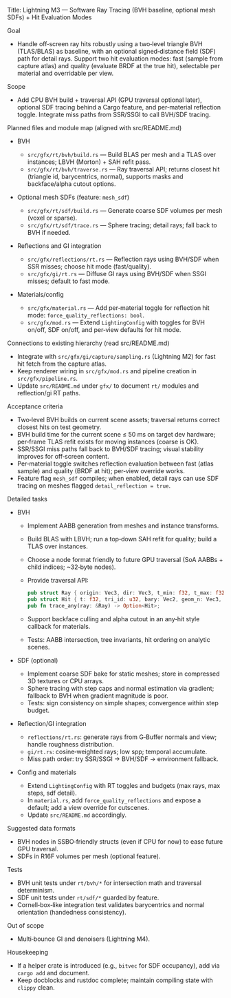 Title: Lightning M3 — Software Ray Tracing (BVH baseline, optional mesh SDFs) + Hit Evaluation Modes

Goal
- Handle off‑screen ray hits robustly using a two‑level triangle BVH (TLAS/BLAS) as baseline, with an optional signed‑distance field (SDF) path for detail rays. Support two hit evaluation modes: fast (sample from capture atlas) and quality (evaluate BRDF at the true hit), selectable per material and overridable per view.

Scope
- Add CPU BVH build + traversal API (GPU traversal optional later), optional SDF tracing behind a Cargo feature, and per‑material reflection toggle. Integrate miss paths from SSR/SSGI to call BVH/SDF tracing.

Planned files and module map (aligned with src/README.md)
- BVH
  - `src/gfx/rt/bvh/build.rs` — Build BLAS per mesh and a TLAS over instances; LBVH (Morton) + SAH refit pass.
  - `src/gfx/rt/bvh/traverse.rs` — Ray traversal API; returns closest hit (triangle id, barycentrics, normal), supports masks and backface/alpha cutout options.

- Optional mesh SDFs (feature: `mesh_sdf`)
  - `src/gfx/rt/sdf/build.rs` — Generate coarse SDF volumes per mesh (voxel or sparse).
  - `src/gfx/rt/sdf/trace.rs` — Sphere tracing; detail rays; fall back to BVH if needed.

- Reflections and GI integration
  - `src/gfx/reflections/rt.rs` — Reflection rays using BVH/SDF when SSR misses; choose hit mode (fast/quality).
  - `src/gfx/gi/rt.rs` — Diffuse GI rays using BVH/SDF when SSGI misses; default to fast mode.

- Materials/config
  - `src/gfx/material.rs` — Add per‑material toggle for reflection hit mode: `force_quality_reflections: bool`.
  - `src/gfx/mod.rs` — Extend `LightingConfig` with toggles for BVH on/off, SDF on/off, and per‑view defaults for hit mode.

Connections to existing hierarchy (read src/README.md)
- Integrate with `src/gfx/gi/capture/sampling.rs` (Lightning M2) for fast hit fetch from the capture atlas.
- Keep renderer wiring in `src/gfx/mod.rs` and pipeline creation in `src/gfx/pipeline.rs`.
- Update `src/README.md` under `gfx/` to document `rt/` modules and reflection/gi RT paths.

Acceptance criteria
- Two‑level BVH builds on current scene assets; traversal returns correct closest hits on test geometry.
- BVH build time for the current scene ≤ 50 ms on target dev hardware; per‑frame TLAS refit exists for moving instances (coarse is OK).
- SSR/SSGI miss paths fall back to BVH/SDF tracing; visual stability improves for off‑screen content.
- Per‑material toggle switches reflection evaluation between fast (atlas sample) and quality (BRDF at hit); per‑view override works.
- Feature flag `mesh_sdf` compiles; when enabled, detail rays can use SDF tracing on meshes flagged `detail_reflection = true`.

Detailed tasks
- BVH
  - Implement AABB generation from meshes and instance transforms.
  - Build BLAS with LBVH; run a top‑down SAH refit for quality; build a TLAS over instances.
  - Choose a node format friendly to future GPU traversal (SoA AABBs + child indices; ~32‑byte nodes).
  - Provide traversal API:
    
    ```rust
    pub struct Ray { origin: Vec3, dir: Vec3, t_min: f32, t_max: f32, mask: u32 }
    pub struct Hit { t: f32, tri_id: u32, bary: Vec2, geom_n: Vec3, inst_id: u32, mesh_id: u32 }
    pub fn trace_any(ray: &Ray) -> Option<Hit>;
    ```
  - Support backface culling and alpha cutout in an any‑hit style callback for materials.
  - Tests: AABB intersection, tree invariants, hit ordering on analytic scenes.

- SDF (optional)
  - Implement coarse SDF bake for static meshes; store in compressed 3D textures or CPU arrays.
  - Sphere tracing with step caps and normal estimation via gradient; fallback to BVH when gradient magnitude is poor.
  - Tests: sign consistency on simple shapes; convergence within step budget.

- Reflection/GI integration
  - `reflections/rt.rs`: generate rays from G‑Buffer normals and view; handle roughness distribution.
  - `gi/rt.rs`: cosine‑weighted rays; low spp; temporal accumulate.
  - Miss path order: try SSR/SSGI -> BVH/SDF -> environment fallback.

- Config and materials
  - Extend `LightingConfig` with RT toggles and budgets (max rays, max steps, sdf detail).
  - In `material.rs`, add `force_quality_reflections` and expose a default; add a view override for cutscenes.
  - Update `src/README.md` accordingly.

Suggested data formats
- BVH nodes in SSBO‑friendly structs (even if CPU for now) to ease future GPU traversal.
- SDFs in R16F volumes per mesh (optional feature).

Tests
- BVH unit tests under `rt/bvh/*` for intersection math and traversal determinism.
- SDF unit tests under `rt/sdf/*` guarded by feature.
- Cornell‑box‑like integration test validates barycentrics and normal orientation (handedness consistency).

Out of scope
- Multi‑bounce GI and denoisers (Lightning M4).

Housekeeping
- If a helper crate is introduced (e.g., `bitvec` for SDF occupancy), add via `cargo add` and document.
- Keep docblocks and rustdoc complete; maintain compiling state with `clippy` clean.
